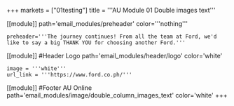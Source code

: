 +++
markets = ["01testing"]
title = '''AU Module 01 Double images text'''

[[module]]
path='email_modules/preheader'
color='''nothing'''

	preheader='''The journey continues! From all the team at Ford, we'd like to say a big THANK YOU for choosing another Ford.'''

[[module]] #Header Logo
path='email_modules/header/logo'
color='white'

	image = '''white'''
	url_link = '''https://www.ford.co.ph/'''

[[module]] #Footer AU Online
path='email_modules/image/double_column_images_text'
color='white'
+++
